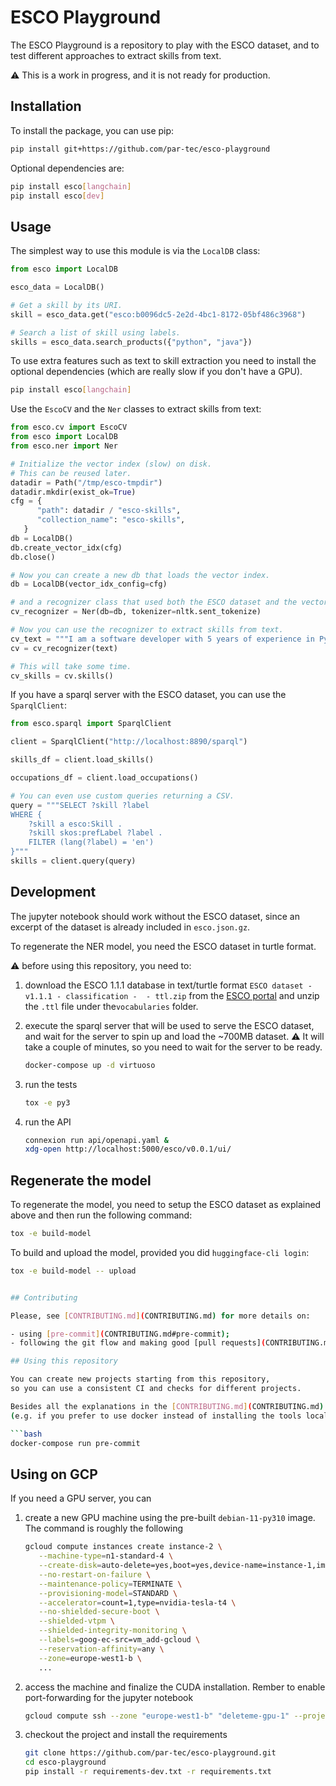 # ESCO Playground

The ESCO Playground is a repository to play with the ESCO dataset,
and to test different approaches to extract skills from text.

:warning: This is a work in progress, and it is not ready for production.

## Installation

To install the package, you can use pip:

```bash
pip install git+https://github.com/par-tec/esco-playground
```

Optional dependencies are:

```bash
pip install esco[langchain]
pip install esco[dev]
```

## Usage

The simplest way to use this module is via the `LocalDB` class:

```python
from esco import LocalDB

esco_data = LocalDB()

# Get a skill by its URI.
skill = esco_data.get("esco:b0096dc5-2e2d-4bc1-8172-05bf486c3968")

# Search a list of skill using labels.
skills = esco_data.search_products({"python", "java"})
```

To use extra features such as text to skill extraction
you need to install the optional dependencies
(which are really slow if you don't have a GPU).

```bash
pip install esco[langchain]
```

Use the `EscoCV` and the `Ner` classes to extract skills from text:

```python
from esco.cv import EscoCV
from esco import LocalDB
from esco.ner import Ner

# Initialize the vector index (slow) on disk.
# This can be reused later.
datadir = Path("/tmp/esco-tmpdir")
datadir.mkdir(exist_ok=True)
cfg = {
      "path": datadir / "esco-skills",
      "collection_name": "esco-skills",
   }
db = LocalDB()
db.create_vector_idx(cfg)
db.close()

# Now you can create a new db that loads the vector index.
db = LocalDB(vector_idx_config=cfg)

# and a recognizer class that used both the ESCO dataset and the vector index.
cv_recognizer = Ner(db=db, tokenizer=nltk.sent_tokenize)

# Now you can use the recognizer to extract skills from text.
cv_text = """I am a software developer with 5 years of experience in Python and Java."""
cv = cv_recognizer(text)

# This will take some time.
cv_skills = cv.skills()
```



If you have a sparql server with the ESCO dataset, you can use the `SparqlClient`:

```python
from esco.sparql import SparqlClient

client = SparqlClient("http://localhost:8890/sparql")

skills_df = client.load_skills()

occupations_df = client.load_occupations()

# You can even use custom queries returning a CSV.
query = """SELECT ?skill ?label
WHERE {
    ?skill a esco:Skill .
    ?skill skos:prefLabel ?label .
    FILTER (lang(?label) = 'en')
}"""
skills = client.query(query)
```


## Development

The jupyter notebook should work without the ESCO dataset,
since an excerpt of the dataset is already included in `esco.json.gz`.

To regenerate the NER model, you need the ESCO dataset in turtle format.

:warning: before using this repository, you need to:

1. download the ESCO 1.1.1 database in text/turtle format  `ESCO dataset - v1.1.1 - classification -  - ttl.zip` from the [ESCO portal](https://ec.europa.eu/esco/portal) and unzip the `.ttl` file under the`vocabularies` folder.

1. execute the sparql server that will be used to serve the ESCO dataset,
   and wait for the server to spin up and load the ~700MB dataset.
   :warning: It will take a couple of minutes, so you need to wait for the server to be ready.

   ```bash
   docker-compose up -d virtuoso
   ```

1. run the tests

   ```bash
   tox -e py3
   ```

1. run the API

   ```bash
   connexion run api/openapi.yaml &
   xdg-open http://localhost:5000/esco/v0.0.1/ui/
   ```

## Regenerate the model

To regenerate the model, you need to setup the ESCO dataset as explained above
and then run the following command:

```bash
tox -e build-model
```

To build and upload the model, provided you did `huggingface-cli login`:

```bash
tox -e build-model -- upload
```

```bash

## Contributing

Please, see [CONTRIBUTING.md](CONTRIBUTING.md) for more details on:

- using [pre-commit](CONTRIBUTING.md#pre-commit);
- following the git flow and making good [pull requests](CONTRIBUTING.md#making-a-pr).

## Using this repository

You can create new projects starting from this repository,
so you can use a consistent CI and checks for different projects.

Besides all the explanations in the [CONTRIBUTING.md](CONTRIBUTING.md) file, you can use the docker-compose file
(e.g. if you prefer to use docker instead of installing the tools locally)

```bash
docker-compose run pre-commit
```


## Using on GCP

If you need a GPU server, you can

1. create a new GPU machine using the pre-built `debian-11-py310` image.
   The command is roughly the following

   ```bash
   gcloud compute instances create instance-2 \
      --machine-type=n1-standard-4 \
      --create-disk=auto-delete=yes,boot=yes,device-name=instance-1,image=projects/ml-images/global/images/c0-deeplearning-common-gpu-v20231209-debian-11-py310,mode=rw,size=80,type=projects/${PROJECT}/zones/europe-west1-b/diskTypes/pd-standard \
      --no-restart-on-failure \
      --maintenance-policy=TERMINATE \
      --provisioning-model=STANDARD \
      --accelerator=count=1,type=nvidia-tesla-t4 \
      --no-shielded-secure-boot \
      --shielded-vtpm \
      --shielded-integrity-monitoring \
      --labels=goog-ec-src=vm_add-gcloud \
      --reservation-affinity=any \
      --zone=europe-west1-b \
      ...

   ```

2. access the machine and finalize the CUDA installation. Rember to enable port-forwarding for the jupyter notebook

   ```bash
   gcloud compute ssh --zone "europe-west1-b" "deleteme-gpu-1" --project "esco-test" -- -NL 8081:localhost:8081

   ```

3. checkout the project and install the requirements

   ```bash
   git clone https://github.com/par-tec/esco-playground.git
   cd esco-playground
   pip install -r requirements-dev.txt -r requirements.txt
   ```
